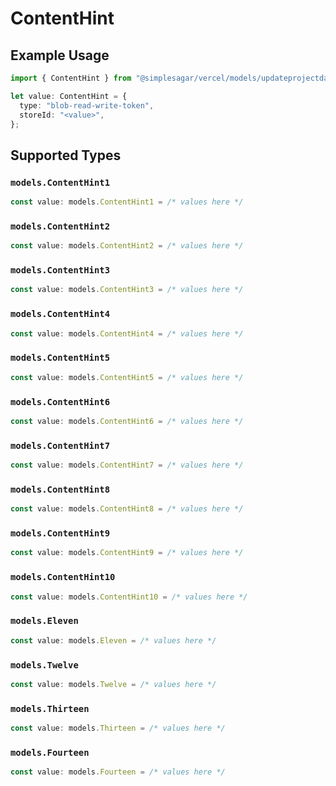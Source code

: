 # ContentHint

## Example Usage

```typescript
import { ContentHint } from "@simplesagar/vercel/models/updateprojectdatacacheop.js";

let value: ContentHint = {
  type: "blob-read-write-token",
  storeId: "<value>",
};
```

## Supported Types

### `models.ContentHint1`

```typescript
const value: models.ContentHint1 = /* values here */
```

### `models.ContentHint2`

```typescript
const value: models.ContentHint2 = /* values here */
```

### `models.ContentHint3`

```typescript
const value: models.ContentHint3 = /* values here */
```

### `models.ContentHint4`

```typescript
const value: models.ContentHint4 = /* values here */
```

### `models.ContentHint5`

```typescript
const value: models.ContentHint5 = /* values here */
```

### `models.ContentHint6`

```typescript
const value: models.ContentHint6 = /* values here */
```

### `models.ContentHint7`

```typescript
const value: models.ContentHint7 = /* values here */
```

### `models.ContentHint8`

```typescript
const value: models.ContentHint8 = /* values here */
```

### `models.ContentHint9`

```typescript
const value: models.ContentHint9 = /* values here */
```

### `models.ContentHint10`

```typescript
const value: models.ContentHint10 = /* values here */
```

### `models.Eleven`

```typescript
const value: models.Eleven = /* values here */
```

### `models.Twelve`

```typescript
const value: models.Twelve = /* values here */
```

### `models.Thirteen`

```typescript
const value: models.Thirteen = /* values here */
```

### `models.Fourteen`

```typescript
const value: models.Fourteen = /* values here */
```

